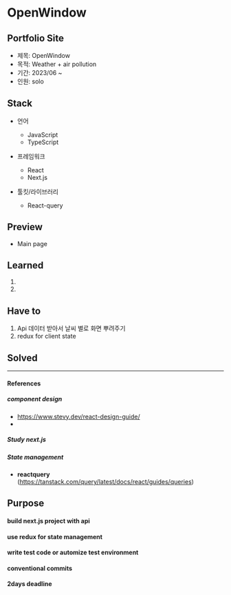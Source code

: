 # OpenWindow <br/>
#### 

## Portfolio Site 

- 제목: OpenWindow
- 목적: Weather + air pollution
- 기간: 2023/06 ~
- 인원: solo


## Stack

- 언어
    - JavaScript
    - TypeScript
    
- 프레임워크
    - React
    - Next.js
    
- 툴킷/라이브러리
    - React-query
    


## Preview 
- Main page 




## Learned

1. 

2. 

## Have to

1. Api 데이터 받아서 날씨 별로 화면 뿌려주기
2. redux for client state 


## Solved



--------------
#### References

##### component design
- https://www.stevy.dev/react-design-guide/
- 

##### Study next.js </br>

##### State management 
- **reactquery** (https://tanstack.com/query/latest/docs/react/guides/queries)



## Purpose </br> 
#### build next.js project with api </br>
#### use redux for state management</br>
#### write test code or automize test environment </br>
#### conventional commits </br>
#### 2days deadline 

